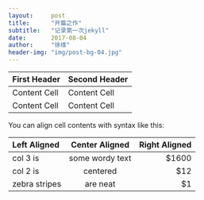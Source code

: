 ```yaml
---
layout:     post
title:      "开篇之作"
subtitle:   "记录第一次jekyll"
date:       2017-08-04
author:     "徐维"
header-img: "img/post-bg-04.jpg"
---
```


First Header  | Second Header
------------- | -------------
Content Cell  | Content Cell
Content Cell  | Content Cell

You can align cell contents with syntax like this:

| Left Aligned  | Center Aligned  | Right Aligned |
|:------------- |:---------------:| -------------:|
| col 3 is      | some wordy text |         $1600 |
| col 2 is      | centered        |           $12 |
| zebra stripes | are neat        |            $1 |






